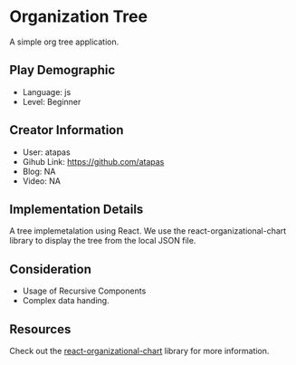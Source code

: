 # Organization Tree

A simple org tree application.

## Play Demographic

- Language: js
- Level: Beginner

## Creator Information

- User: atapas
- Gihub Link: https://github.com/atapas
- Blog: NA
- Video: NA

## Implementation Details

A tree implemetalation using React. We use the react-organizational-chart library to display the tree from the local JSON file.

## Consideration

- Usage of Recursive Components
- Complex data handing.

## Resources

Check out the [react-organizational-chart](https://www.npmjs.com/package/react-organizational-chart) library for more information.
